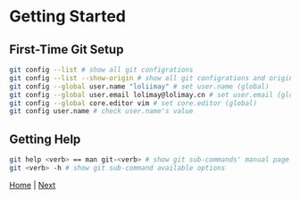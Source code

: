 # Getting Started

## First-Time Git Setup
````bash
git config --list # show all git configrations
git config --list --show-origin # show all git configrations and origins
git config --global user.name "loliimay" # set user.name (global)
git config --global user.email lolimay@lolimay.cn # set user.email (global)
git config --global core.editor vim # set core.editor (global)
git config user.name # check user.name's value
````

## Getting Help
````bash
git help <verb> == man git-<verb> # show git sub-commands' manual page
git <verb> -h # show git sub-command available options
````

[Home](/) | [Next](./2-Git-Basics.md)